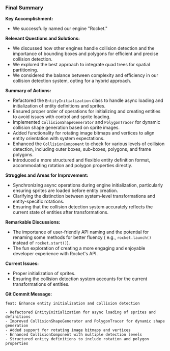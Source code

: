 ### Final Summary

**Key Accomplishment:**

- We successfully named our engine "Rocket."

**Relevant Questions and Solutions:**

- We discussed how other engines handle collision detection and the importance of bounding boxes and polygons for
  efficient and precise collision detection.
- We explored the best approach to integrate quad trees for spatial partitioning.
- We considered the balance between complexity and efficiency in our collision detection system, opting for a hybrid
  approach.

**Summary of Actions:**

- Refactored the `EntityInitialization` class to handle async loading and initialization of entity definitions and
  sprites.
- Ensured proper order of operations for initializing and creating entities to avoid issues with control and sprite
  loading.
- Implemented `CollisionShapeGenerator` and `PolygonTracer` for dynamic collision shape generation based on sprite
  images.
- Added functionality for rotating image bitmaps and vertices to align entity orientation with system expectations.
- Enhanced the `CollisionComponent` to check for various levels of collision detection, including outer boxes,
  sub-boxes, polygons, and frame polygons.
- Introduced a more structured and flexible entity definition format, accommodating rotation and polygon properties
  directly.

**Struggles and Areas for Improvement:**

- Synchronizing async operations during engine initialization, particularly ensuring sprites are loaded before entity
  creation.
- Clarifying the distinction between system-level transformations and entity-specific rotations.
- Ensuring that the collision detection system accurately reflects the current state of entities after transformations.

**Remarkable Discussions:**

- The importance of user-friendly API naming and the potential for renaming some methods for better fluency (
  e.g., `rocket.launch()` instead of `rocket.start()`).
- The fun exploration of creating a more engaging and enjoyable developer experience with Rocket's API.

**Current Issues:**

- Proper initialization of sprites.
- Ensuring the collision detection system accounts for the current transformations of entities.

**Git Commit Message:**

```
feat: Enhance entity initialization and collision detection

- Refactored EntityInitialization for async loading of sprites and definitions
- Improved CollisionShapeGenerator and PolygonTracer for dynamic shape generation
- Added support for rotating image bitmaps and vertices
- Enhanced CollisionComponent with multiple detection levels
- Structured entity definitions to include rotation and polygon properties
```